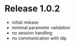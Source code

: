 # Release 1.0.2

- initial release
- minimal parameter validation
- no session handling
- no communication with idp
